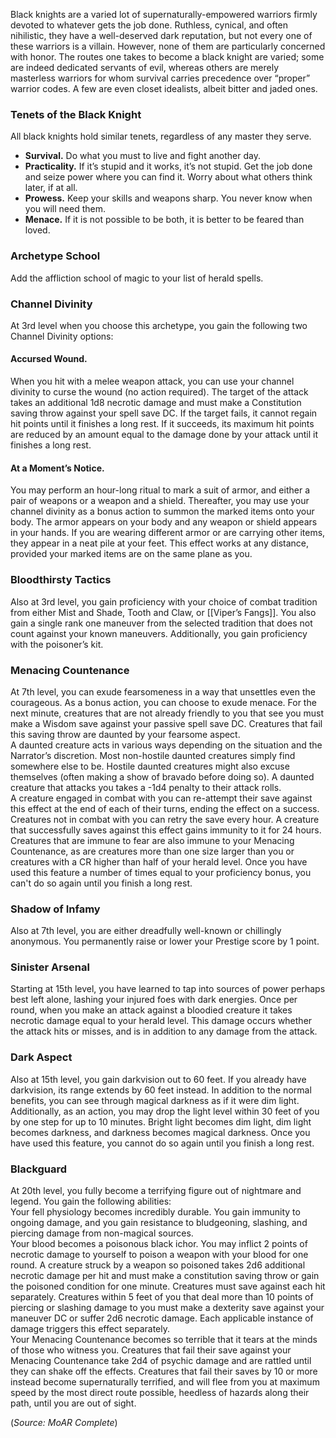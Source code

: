 Black knights are a varied lot of supernaturally-empowered warriors firmly devoted to whatever gets the job done. Ruthless, cynical, and often nihilistic, they have a well-deserved dark reputation, but not every one of these warriors is a villain. However, none of them are particularly concerned with honor. The routes one takes to become a black knight are varied; some are indeed dedicated servants of evil, whereas others are merely masterless warriors for whom survival carries precedence over “proper” warrior codes. A few are even closet idealists, albeit bitter and jaded ones. 

### Tenets of the Black Knight 
All black knights hold similar tenets, regardless of any master they serve. 
- **Survival.** Do what you must to live and fight another day. 
- **Practicality.** If it’s stupid and it works, it’s not stupid. Get the job done and seize power where you can find it. Worry about what others think later, if at all. 
- **Prowess.** Keep your skills and weapons sharp. You never know when you will need them. 
- **Menace.** If it is not possible to be both, it is better to be feared than loved. 

### Archetype School 
Add the affliction school of magic to your list of herald spells. 

### Channel Divinity 
At 3rd level when you choose this archetype, you gain the following two Channel Divinity options: 
#### Accursed Wound. 
When you hit with a melee weapon attack, you can use your channel divinity to curse the wound (no action required). The target of the attack takes an additional 1d8 necrotic damage and must make a Constitution saving throw against your spell save DC. If the target fails, it cannot regain hit points until it finishes a long rest. If it succeeds, its maximum hit points are reduced by an amount equal to the damage done by your attack until it finishes a long rest. 
#### At a Moment’s Notice. 
You may perform an hour-long ritual to mark a suit of armor, and either a pair of weapons or a weapon and a shield. Thereafter, you may use your channel divinity as a bonus action to summon the marked items onto your body. The armor appears on your body and any weapon or shield appears in your hands. If you are wearing different armor or are carrying other items, they appear in a neat pile at your feet. This effect works at any distance, provided your marked items are on the same plane as you. 

### Bloodthirsty Tactics 
Also at 3rd level, you gain proficiency with your choice of combat tradition from either Mist and Shade, Tooth and Claw, or [[Viper’s Fangs]]. You also gain a single rank one maneuver from the selected tradition that does not count against your known maneuvers. Additionally, you gain proficiency with the poisoner’s kit. 

### Menacing Countenance 
At 7th level, you can exude fearsomeness in a way that unsettles even the courageous. As a bonus action, you can choose to exude menace. For the next minute, creatures that are not already friendly to you that see you must make a Wisdom save against your passive spell save DC. Creatures that fail this saving throw are daunted by your fearsome aspect. <br>
A daunted creature acts in various ways depending on the situation and the Narrator’s discretion. Most non-hostile daunted creatures simply find somewhere else to be. Hostile daunted creatures might also excuse themselves (often making a show of bravado before doing so). A daunted creature that attacks you takes a -1d4 penalty to their attack rolls. <br>
A creature engaged in combat with you can re-attempt their save against this effect at the end of each of their turns, ending the effect on a success. Creatures not in combat with you can retry the save every hour. A creature that successfully saves against this effect gains immunity to it for 24 hours. Creatures that are immune to fear are also immune to your Menacing Countenance, as are creatures more than one size larger than you or creatures with a CR higher than half of your herald level. 
Once you have used this feature a number of times equal to your proficiency bonus, you can't do so again until you finish a long rest. 

### Shadow of Infamy 
Also at 7th level, you are either dreadfully well-known or chillingly anonymous. You permanently raise or lower your Prestige score by 1 point. 

### Sinister Arsenal 
Starting at 15th level, you have learned to tap into sources of power perhaps best left alone, lashing your injured foes with dark energies. Once per round, when you make an attack against a bloodied creature it takes necrotic damage equal to your herald level. This damage occurs whether the attack hits or misses, and is in addition to any damage from the attack.

### Dark Aspect 
Also at 15th level, you gain darkvision out to 60 feet. If you already have darkvision, its range extends by 60 feet instead. In addition to the normal benefits, you can see through magical darkness as if it were dim light. Additionally, as an action, you may drop the light level within 30 feet of you by one step for up to 10 minutes. Bright light becomes dim light, dim light becomes darkness, and darkness becomes magical darkness. Once you have used this feature, you cannot do so again until you finish a long rest. 

### Blackguard 
At 20th level, you fully become a terrifying figure out of nightmare and legend. You gain the following abilities: <br>
Your fell physiology becomes incredibly durable. You gain immunity to ongoing damage, and you gain resistance to bludgeoning, slashing, and piercing damage from non-magical sources. <br>
Your blood becomes a poisonous black ichor. You may inflict 2 points of necrotic damage to yourself to poison a weapon with your blood for one round. A creature struck by a weapon so poisoned takes 2d6 additional necrotic damage per hit and must make a constitution saving throw or gain the poisoned condition for one minute. Creatures must save against each hit separately. Creatures within 5 feet of you that deal more than 10 points of piercing or slashing damage to you must make a dexterity save against your maneuver DC or suffer 2d6 necrotic damage. Each applicable instance of damage triggers this effect separately. <br>
Your Menacing Countenance becomes so terrible that it tears at the minds of those who witness you. Creatures that fail their save against your Menacing Countenance take 2d4 of psychic damage and are rattled until they can shake off the effects. Creatures that fail their saves by 10 or more instead become supernaturally terrified, and will flee from you at maximum speed by the most direct route possible, heedless of hazards along their path, until you are out of sight.

(*Source: MoAR Complete*)